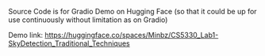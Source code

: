 Source Code is for Gradio Demo on Hugging Face (so that it could be up for use continuously without limitation as on Gradio)

Demo link: https://huggingface.co/spaces/Minbz/CS5330_Lab1-SkyDetection_Traditional_Techniques
